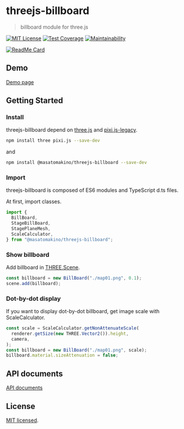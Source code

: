 # threejs-billboard

> billboard module for three.js

[![MIT License](http://img.shields.io/badge/license-MIT-blue.svg?style=flat)](LICENSE)
[![Test Coverage](https://api.codeclimate.com/v1/badges/5e46ba2a716da782e45e/test_coverage)](https://codeclimate.com/github/MasatoMakino/threejs-billboard/test_coverage)
[![Maintainability](https://api.codeclimate.com/v1/badges/5e46ba2a716da782e45e/maintainability)](https://codeclimate.com/github/MasatoMakino/threejs-billboard/maintainability)

[![ReadMe Card](https://github-readme-stats.vercel.app/api/pin/?username=MasatoMakino&repo=threejs-billboard&show_owner=true)](https://github.com/MasatoMakino/threejs-billboard)

## Demo

[Demo page](https://masatomakino.github.io/threejs-billboard/demo/)

## Getting Started

### Install

threejs-billboard depend on [three.js](https://threejs.org/) and [pixi.js-legacy](https://github.com/pixijs/pixi.js).

```bash
npm install three pixi.js --save-dev
```

and

```bash
npm install @masatomakino/threejs-billboard --save-dev
```

### Import

threejs-billboard is composed of ES6 modules and TypeScript d.ts files.

At first, import classes.

```js
import {
  BillBoard,
  StageBillBoard,
  StagePlaneMesh,
  ScaleCalculator,
} from "@masatomakino/threejs-billboard";
```

### Show billboard

Add billboard in [THREE.Scene](https://threejs.org/docs/#manual/en/introduction/Creating-a-scene).

```js
const billboard = new BillBoard("./map01.png", 0.1);
scene.add(billboard);
```

### Dot-by-dot display

If you want to display dot-by-dot billboard, get image scale with ScaleCalculator.

```js
const scale = ScaleCalculator.getNonAttenuateScale(
  renderer.getSize(new THREE.Vector2()).height,
  camera,
);
const billboard = new BillBoard("./map01.png", scale);
billboard.material.sizeAttenuation = false;
```

## API documents

[API documents](https://masatomakino.github.io/threejs-billboard/api/)

## License

[MIT licensed](LICENSE).
